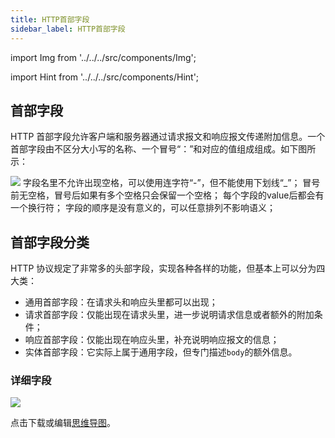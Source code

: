 ```yaml
---
title: HTTP首部字段
sidebar_label: HTTP首部字段
---
```


import Img from '../../../src/components/Img';

import Hint from '../../../src/components/Hint';

## 首部字段

HTTP 首部字段允许客户端和服务器通过请求报文和响应报文传递附加信息。一个首部字段由不区分大小写的名称、一个冒号“：”和对应的值组成组成。如下图所示：

<Img w="600" legend="图：HTTP首部字段格式" src="https://cosmos-x.oss-cn-hangzhou.aliyuncs.com/WX20191223-161249@2x.png" />

<Hint type="tip">
字段名里不允许出现空格，可以使用连字符“-”，但不能使用下划线“_”；
冒号前无空格，冒号后如果有多个空格只会保留一个空格；
每个字段的value后都会有一个换行符；
字段的顺序是没有意义的，可以任意排列不影响语义；
</Hint>

## 首部字段分类

HTTP 协议规定了非常多的头部字段，实现各种各样的功能，但基本上可以分为四大类：

- 通用首部字段：在请求头和响应头里都可以出现；
- 请求首部字段：仅能出现在请求头里，进一步说明请求信息或者额外的附加条件；
- 响应首部字段：仅能出现在响应头里，补充说明响应报文的信息；
- 实体首部字段：它实际上属于通用字段，但专门描述`body`的额外信息。

### 详细字段

<Img legend="图：HTTP首部字段分类" src="https://cosmos-x.oss-cn-hangzhou.aliyuncs.com/7knXuW.png" />

点击下载或编辑[思维导图](https://robbie-blog.oss-cn-shanghai.aliyuncs.com/Mind-Mapping/%E9%A6%96%E9%83%A8%E5%AD%97%E6%AE%B5.xmind)。
